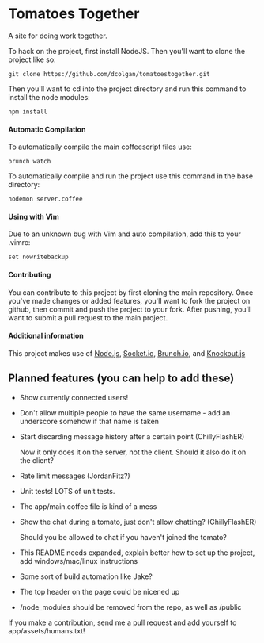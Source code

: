 # Tomatoes Together

A site for doing work together.

To hack on the project, first install NodeJS. Then you'll want to clone the project like so: 
    
    git clone https://github.com/dcolgan/tomatoestogether.git

Then you'll want to cd into the project directory and run this command to install the node modules:

    npm install

#### Automatic Compilation

To automatically compile the main coffeescript files use: 

    brunch watch

To automatically compile and run the project use this command in the base directory: 

    nodemon server.coffee

#### Using with Vim

Due to an unknown bug with Vim and auto compilation, add this to your .vimrc:

    set nowritebackup

#### Contributing

You can contribute to this project by first cloning the main repository. Once you've made changes or added features, you'll want to fork the project on github, then commit and push the project to your fork. After pushing, you'll want to submit a pull request to the main project.

#### Additional information

This project makes use of [Node.js](http://nodejs.org/), [Socket.io](http://socket.io/), [Brunch.io](http://brunch.io/), and [Knockout.js](http://knockoutjs.com/)

## Planned features (you can help to add these)

* Show currently connected users!
* Don't allow multiple people to have the same username - add an underscore somehow if that name is taken
* Start discarding message history after a certain point (ChillyFlashER)

	Now it only does it on the server, not the client. Should it also do it on the client?

* Rate limit messages (JordanFitz?)
* Unit tests! LOTS of unit tests.
* The app/main.coffee file is kind of a mess
* Show the chat during a tomato, just don't allow chatting? (ChillyFlashER)

	Should you be allowed to chat if you haven't joined the tomato?

* This README needs expanded, explain better how to set up the project, add windows/mac/linux instructions
* Some sort of build automation like Jake?
* The top header on the page could be nicened up
* /node_modules should be removed from the repo, as well as /public

If you make a contribution, send me a pull request and add yourself to app/assets/humans.txt!
